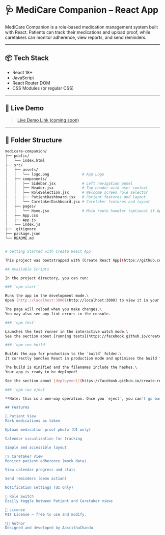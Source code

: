 # 🩺 MediCare Companion – React App

MediCare Companion is a role-based medication management system built with React. Patients can track their medications and upload proof, while caretakers can monitor adherence, view reports, and send reminders.

---

## 📦 Tech Stack

- React 18+
- JavaScript
- React Router DOM
- CSS Modules (or regular CSS)

---

## 🚀 Live Demo

> [Live Demo Link (coming soon)]()

---

## 🧱 Folder Structure

```bash
medicare-companion/
├── public/
│   └── index.html
├── src/
│   ├── assets/
│   │   └── logo.png               # App Logo
│   ├── components/
│   │   ├── Sidebar.jsx            # Left navigation panel
│   │   ├── Header.jsx             # Top header with user context
│   │   ├── RoleSelection.jsx      # Welcome screen role selector
│   │   ├── PatientDashboard.jsx   # Patient features and layout
│   │   └── CaretakerDashboard.jsx # Caretaker features and layout
│   ├── pages/
│   │   └── Home.jsx               # Main route handler (optional if App handles routes)
│   ├── App.css
│   ├── App.js
│   └── index.js
├── .gitignore
├── package.json
└── README.md


# Getting Started with Create React App

This project was bootstrapped with [Create React App](https://github.com/facebook/create-react-app).

## Available Scripts

In the project directory, you can run:

### `npm start`

Runs the app in the development mode.\
Open [http://localhost:3000](http://localhost:3000) to view it in your browser.

The page will reload when you make changes.\
You may also see any lint errors in the console.

### `npm test`

Launches the test runner in the interactive watch mode.\
See the section about [running tests](https://facebook.github.io/create-react-app/docs/running-tests) for more information.

### `npm run build`

Builds the app for production to the `build` folder.\
It correctly bundles React in production mode and optimizes the build for the best performance.

The build is minified and the filenames include the hashes.\
Your app is ready to be deployed!

See the section about [deployment](https://facebook.github.io/create-react-app/docs/deployment) for more information.

### `npm run eject`

**Note: this is a one-way operation. Once you `eject`, you can't go back!**

## Features

👤 Patient View
Mark medications as taken

Upload medication proof photo (UI only)

Calendar visualization for tracking

Simple and accessible layout

🧑‍⚕️ Caretaker View
Monitor patient adherence (mock data)

View calendar progress and stats

Send reminders (demo action)

Notification settings (UI only)

🔁 Role Switch
Easily toggle between Patient and Caretaker views

📜 License
MIT License — free to use and modify.

👩‍💻 Author
Designed and developed by AasrithaChandu
```
